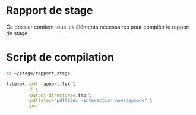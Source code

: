Rapport de stage
================

Ce dossier contient tous les éléments nécessaires pour compiler le rapport
de stage.

# Script de compilation

```sh
cd ~/stage/rapport_stage

latexmk -pdf rapport.tex \
        -f \
        -output-directory=.tmp \
        -pdflatex="pdflatex -interaction nonstopmode" \
        -pvc
```
